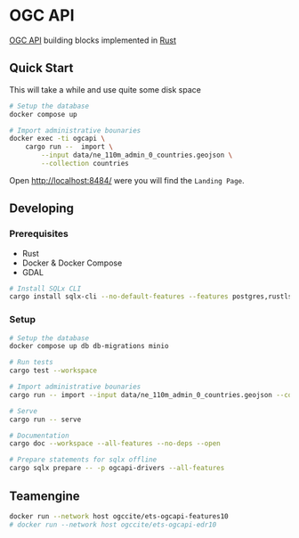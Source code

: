# OGC API

[OGC API](https://ogcapi.ogc.org/) building blocks implemented in [Rust](https://www.rust-lang.org/)

## Quick Start

This will take a while and use quite some disk space

```bash
# Setup the database
docker compose up

# Import administrative bounaries
docker exec -ti ogcapi \
    cargo run --  import \
        --input data/ne_110m_admin_0_countries.geojson \
        --collection countries
```

Open <http://localhost:8484/> were you will find the `Landing Page`.

## Developing

### Prerequisites

- Rust
- Docker & Docker Compose
- GDAL

```bash
# Install SQLx CLI
cargo install sqlx-cli --no-default-features --features postgres,rustls
```

### Setup

```bash
# Setup the database
docker compose up db db-migrations minio

# Run tests
cargo test --workspace

# Import administrative bounaries
cargo run -- import --input data/ne_110m_admin_0_countries.geojson --collection countries

# Serve 
cargo run -- serve

# Documentation
cargo doc --workspace --all-features --no-deps --open

# Prepare statements for sqlx offline
cargo sqlx prepare -- -p ogcapi-drivers --all-features
```

## Teamengine

```bash
docker run --network host ogccite/ets-ogcapi-features10
# docker run --network host ogccite/ets-ogcapi-edr10
```
